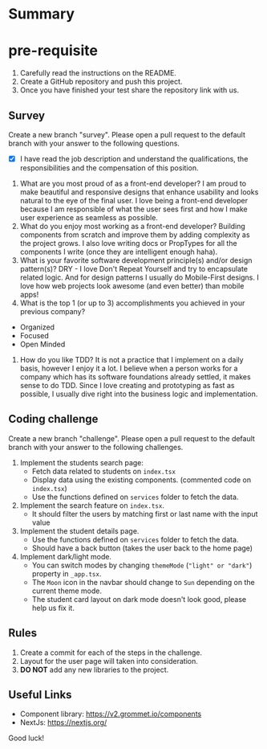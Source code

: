 # Summary

# pre-requisite

1. Carefully read the instructions on the README.
2. Create a GitHub repository and push this project.
3. Once you have finished your test share the repository link with us.

## Survey

Create a new branch "survey".
Please open a pull request to the default branch with your answer to the following questions.

- [x] I have read the job description and understand the qualifications, the responsibilities and the compensation of this position.

1. What are you most proud of as a front-end developer?
   I am proud to make beautiful and responsive designs that enhance usability and looks natural to the eye of the final user. I love being a front-end developer because I am responsible of what the user sees first and how I make user experience as seamless as possible.
1. What do you enjoy most working as a front-end developer?
   Building components from scratch and improve them by adding complexity as the project grows. I also love writing docs or PropTypes for all the components I write (once they are intelligent enough haha).
1. What is your favorite software development principle(s) and/or design pattern(s)?
   DRY - I love Don't Repeat Yourself and try to encapsulate related logic. And for design patterns I usually do Mobile-First designs. I love how web projects look awesome (and even better) than mobile apps!
1. What is the top 1 (or up to 3) accomplishments you achieved in your previous company?

- Organized
- Focused
- Open Minded

1. How do you like TDD?
   It is not a practice that I implement on a daily basis, however I enjoy it a lot. I believe when a person works for a company which has its software foundations already settled, it makes sense to do TDD.
   Since I love creating and prototyping as fast as possible, I usually dive right into the business logic and implementation.

## Coding challenge

Create a new branch "challenge". Please open a pull request to the default branch with your answer to the following challenges.

1. Implement the students search page:
   - Fetch data related to students on `index.tsx`
   - Display data using the existing components. (commented code on `index.tsx`)
   - Use the functions defined on `services` folder to fetch the data.
1. Implement the search feature on `index.tsx`.
   - It should filter the users by matching first or last name with the input value
1. Implement the student details page.
   - Use the functions defined on `services` folder to fetch the data.
   - Should have a back button (takes the user back to the home page)
1. Implement dark/light mode.
   - You can switch modes by changing `themeMode` (`"light" or "dark"`) property in `_app.tsx`.
   - The `Moon` icon in the navbar should change to `Sun` depending on the current theme mode.
   - The student card layout on dark mode doesn't look good, please help us fix it.

## Rules

1. Create a commit for each of the steps in the challenge.
1. Layout for the user page will taken into consideration.
1. <b>DO NOT</b> add any new libraries to the project.

## Useful Links

- Component library: https://v2.grommet.io/components
- NextJs: https://nextjs.org/

Good luck!
